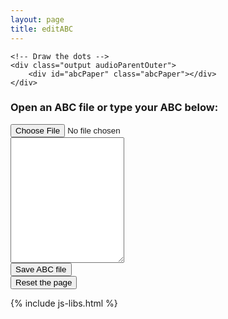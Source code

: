 ```yaml
---
layout: page
title: editABC
---
```

<script type="module">
import 'https://cdn.jsdelivr.net/npm/@pwabuilder/pwaupdate';

const el = document.createElement('pwa-update');
document.body.appendChild(el);
</script>

<div class="row">
    <!-- Controls for ABC player -->
    <div id="ABCplayer"></div>

    <!-- Draw the dots -->
    <div class="output audioParentOuter">
        <div id="abcPaper" class="abcPaper"></div>
    </div>
</div>
<!-- Group the input and controls for ABC-->
<h3>Open an ABC file or type your ABC below:</h3>
<div class="row">
    <input type="file" id="files" class='filterButton' aria-label="Open ABC file" name="files[]" accept=".abc" />
    <output id="fileInfo"></output>
</div>
<div class="row">
    <textarea name='abc' id="textAreaABC" class="abcText" aria-label="textarea ABC" rows="13" spellcheck="false"></textarea>
    <!-- Show ABC errors -->
    <div id='abcWarnings'></div>
</div>
<div class="row small-up-2 medium-up-2 large-up-2">
    <div class="small-3 columns">
        <input value='Save ABC file' id='save' type='button' class='filterButton' aria-label="Save ABC file" onclick='wssTools.downloadABCFile(document.getElementById("textAreaABC").value)' />
    </div>
    <div class="small-3 columns">
        <input value='Reset the page' id='reset' type='button' class='filterButton' aria-label="Reset page" onclick='resetEditABCpage()'/>
    </div>
</div>

{% include js-libs.html  %}

<script>
$(document).ready(function () {
    // Check for the various File API support.
    var fileInfo = document.getElementById('fileInfo');
    if (window.File && window.FileReader && window.FileList && window.Blob) {
        document.getElementById('files').addEventListener('change', handleABCFileSelect, false);
    } else {
        fileInfo.innerHTML = 'The File APIs are not fully supported in this browser.';
    }
    
    // Display the ABC in the textbox as dots
    let abc_editor = new window.ABCJS.Editor("textAreaABC", { paper_id: "abcPaper", warnings_id:"abcWarnings", render_options: {responsive: 'resize'}, indicate_changed: "true" });
    
    // Create the ABC player
    document.getElementById('ABCplayer').innerHTML = abcPlayer.createABCplayer('textAreaABC', '1', '{{ site.defaultABCplayer }}');  
    abcPlayer.createABCsliders("textAreaABC", '1');
});

function handleABCFileSelect(evt) {
    evt.stopPropagation();
    evt.preventDefault();

    var files = evt.target.files; // FileList object.

    // files is a FileList of File objects. List some properties.
    for (var i = 0, f; f = files[i]; i++) {
        var reader = new FileReader();

        reader.onload = function(e) {
            // Is ABC file valid?
            if ((abcPlayer.getABCheaderValue("X:", this.result) == '')
                || (abcPlayer.getABCheaderValue("T:", this.result) == '')
                || (abcPlayer.getABCheaderValue("K:", this.result) == '')) { fileInfo.innerHTML = "Invalid ABC file";
                return (1);
            }

            // Show the dots
            textAreaABC.value = this.result;

            // Display the ABC in the textbox as dots
            let abc_editor = new window.ABCJS.Editor("textAreaABC", { paper_id: "abcPaper", warnings_id:"abcWarnings", render_options: {responsive: 'resize'}, indicate_changed: "true" });

            // stop tune currently playing if needed
            var playButton = document.getElementById("playABC1");
            if (typeof playButton !== 'undefined'
                && playButton.className == "stopButton") {
                abcPlayer.stopABCplayer();
                playButton.className = "";
                playButton.className = "playButton";
            }
        };
        reader.readAsText(f);
    }
}

function resetEditABCpage () {
    document.getElementById("abcPaper").innerHTML = '';
    document.getElementById("abcPaper").style.paddingBottom = "0px";
    document.getElementById("abcPaper").style.overflow = "auto";
    textAreaABC.value = '';
    document.getElementById('abcWarnings').innerHTML = '';
    files.value = '';
}
</script>

